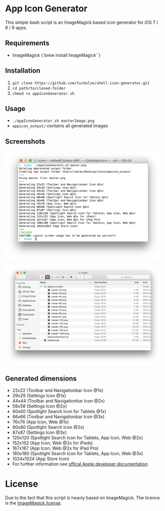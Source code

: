 # App Icon Generator
This simple bash script is an ImageMagick based icon generator for iOS 7 / 8 / 9 apps.

## Requirements
* ImageMagick (`brew install ImageMagick``)

## Installation
1. `git clone https://github.com/tscholze/shell-icon-generator.git` 
1. `cd path/to/cloned-folder`
1. `chmod +x appIconGenerator.sh`

## Usage
* `./appIconGenerator.sh masterImage.png`
* `appicon_output/` contains all generated images 

## Screenshots

![Screenshot](https://github.com/tscholze/shell-icon-generator/blob/master/doc/terminal.png?raw=true "Terminal")

![Screenshot](https://github.com/tscholze/shell-icon-generator/blob/master/doc/finder.png?raw=true "Finder")

## Generated dimensions
* 22x22 (Toolbar and Navigationbar Icon @1x)
* 29x29 (Settings Icon @1x)
* 44x44 (Toolbar and Navigationbar Icon @2x)
* 58x58 (Settings Icon @2x)
* 60x60 (Spotlight Search Icon for Tablets @1x)
* 66x66 (Toolbar and Navigationbar Icon @3x)
* 76x76 (App Icon, Web @1x)
* 80x80 (Spotlight Search Icon @2x)
* 87x87 (Settings Icon @3x)
* 120x120 (Spotlight Search Icon for Tablets, App Icon, Web @2x)
* 152x152 (App Icon, Web @2x for iPads)
* 167x167 (App Icon, Web @2x for iPad Pro)
* 180x180 (Spotlight Search Icon for Tablets, App Icon, Web @3x)
* 1024x1024 (App Store Icon)
* For further information see [offical Apple developer documentation](https://developer.apple.com/library/ios/documentation/UserExperience/Conceptual/MobileHIG/IconMatrix.html)

# License
Due to the fact that this script is heavly based on ImageMagick. The licence is the [ImageMagick license](http://www.imagemagick.org/script/license.php).

